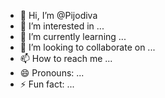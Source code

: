 - 👋 Hi, I’m @Pijodiva
- 👀 I’m interested in ...
- 🌱 I’m currently learning ...
- 💞️ I’m looking to collaborate on ...
- 📫 How to reach me ...
- 😄 Pronouns: ...
- ⚡ Fun fact: ...

<!---
Pijodiva/Pijodiva is a ✨ special ✨ repository because its `README.md` (this file) appears on your GitHub profile.
You can click the Preview link to take a look at your changes.
--->
